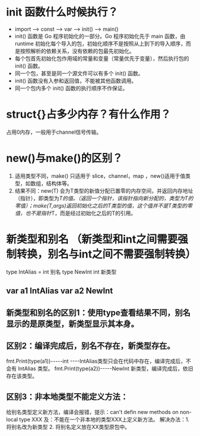 # init 函数什么时候执行？
- import –> const –> var –> init() –> main()
- init() 函数是 Go 程序初始化的一部分。Go 程序初始化先于 main 函数，由 runtime 初始化每个导入的包，初始化顺序不是按照从上到下的导入顺序，而是按照解析的依赖关系，没有依赖的包最先初始化。
- 每个包首先初始化包作用域的常量和变量（常量优先于变量），然后执行包的 init() 函数。
- 同一个包，甚至是同一个源文件可以有多个 init() 函数。
- init() 函数没有入参和返回值，不能被其他函数调用。
- 同一个包内多个 init() 函数的执行顺序不作保证。


# struct{}占多少内存？有什么作用？
占用0内存，一般用于channel信号传输。

# new()与make()的区别？
1. 适用类型不同，make() 只适用于 slice，channel，map ，new()适用于值类型，如数组，结构体等。
2. 结果不同：new(T) 会为T类型的新值分配已置零的内存空间，并返回内存地址（指针），即类型为*T的值。（返回一个指针，该指针指向新分配的，类型为T的零值）；make(T,args)返回初始化之后的T类型的值，这个值并不是T类型的零值，也不是指针*T，而是经过初始化之后的T的引用。 

# 新类型和别名 （新类型和int之间需要强制转换，别名与int之间不需要强制转换）
type IntAlias = int  别名
type NewInt int 新类型

var a1 IntAlias
var a2 NewInt
----------------------------
## 新类型和别名的区别1：使用type查看结果不同，别名显示的是原类型，新类型显示其本身。
## 区别2：编译完成后，别名不存在，新类型存在。
fmt.Print(type(a1))-----int ----IntAlias类型只会在代码中存在，编译完成后，不会有 IntAlias 类型。
fmt.Print(type(a2))-----NewInt 新类型，编译完成后，依旧存在该类型。
## 区别3：非本地类型不能定义方法：
给别名类型定义新方法，编译会报错，提示：can't defin new methods on non-local type XXX 及：不能在一个非本地的类型XXX上定义新方法。
解决办法：1. 将别名改为新类型 2. 将别名定义放在XX类型原包中。




